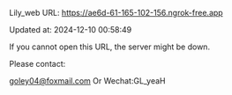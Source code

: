 Lily_web URL: https://ae6d-61-165-102-156.ngrok-free.app

Updated at: 2024-12-10 00:58:49

If you cannot open this URL, the server might be down.

Please contact: 

goley04@foxmail.com Or Wechat:GL_yeaH
